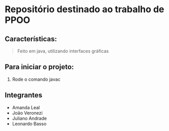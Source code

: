 
# Repositório destinado ao trabalho de PPOO

  
  
## Características:

> Feito em java, utilizando interfaces gráficas

## Para iniciar o projeto:


 1. Rode o comando javac

  
## Integrantes



- Amanda Leal 
- João Veronezi
- Juliano Andrade 
- Leonardo Basso 






